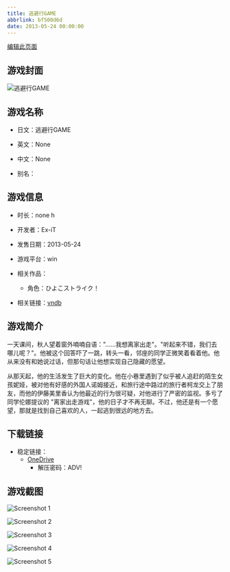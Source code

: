 ```yaml
---
title: 逃避行GAME
abbrlink: bf500d6d
date: 2013-05-24 00:00:00
---
```

[编辑此页面](https://github.com/ACG-3/ADV3-source/blob/main/source/_posts/games/%E9%80%83%E9%81%BF%E8%A1%8CGAME.md)

## 游戏封面

![逃避行GAME](https://pan.timero.xyz/d/onedrive/img_lib_001/%E9%80%83%E9%81%BF%E8%A1%8CGAME_cover.avif)


## 游戏名称

- 日文：逃避行GAME
- 英文：None
- 中文：None

- 别名：


## 游戏信息

- 时长：none h
- 开发者：Ex-iT
- 发售日期：2013-05-24
- 游戏平台：win
- 相关作品：
   - 角色：ひよこストライク！

- 相关链接：[vndb](https://vndb.org/v12030)


## 游戏简介

一天课间，秋人望着窗外喃喃自语："......我想离家出走"。"听起来不错，我们去哪儿呢？"。他被这个回答吓了一跳，转头一看，邻座的同学正微笑着看着他。他从来没有和她说过话，但那句话让他想实现自己隐藏的愿望。

从那天起，他的生活发生了巨大的变化。他在小巷里遇到了似乎被人追赶的陌生女孩妮娅，被对他有好感的外国人诺姆接近，和旅行途中路过的旅行者柯龙交上了朋友，而他的伊藤美里香认为他最近的行为很可疑，对他进行了严密的监视。多亏了同学伦娜提议的 "离家出走游戏"，他的日子才不再无聊。不过，他还是有一个愿望，那就是找到自己喜欢的人，一起逃到很远的地方去。




## 下载链接

- 稳定链接：
    - [OneDrive](https://pan.timero.xyz/onedrive/adv_lib_001/%E9%80%83%E9%81%BF%E8%A1%8CGAME)
        - 解压密码：ADV!



## 游戏截图


![Screenshot 1](https://pan.timero.xyz/d/onedrive/img_lib_001/%E9%80%83%E9%81%BF%E8%A1%8CGAME_Screenshot_1.avif)

![Screenshot 2](https://pan.timero.xyz/d/onedrive/img_lib_001/%E9%80%83%E9%81%BF%E8%A1%8CGAME_Screenshot_2.avif)

![Screenshot 3](https://pan.timero.xyz/d/onedrive/img_lib_001/%E9%80%83%E9%81%BF%E8%A1%8CGAME_Screenshot_3.avif)

![Screenshot 4](https://pan.timero.xyz/d/onedrive/img_lib_001/%E9%80%83%E9%81%BF%E8%A1%8CGAME_Screenshot_4.avif)

![Screenshot 5](https://pan.timero.xyz/d/onedrive/img_lib_001/%E9%80%83%E9%81%BF%E8%A1%8CGAME_Screenshot_5.avif)

